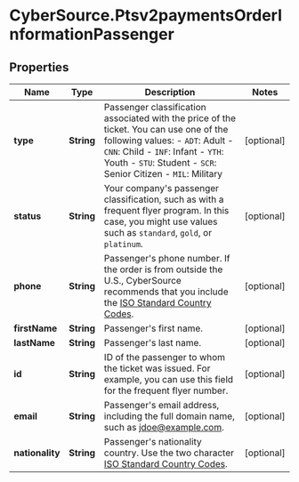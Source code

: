 # CyberSource.Ptsv2paymentsOrderInformationPassenger

## Properties
Name | Type | Description | Notes
------------ | ------------- | ------------- | -------------
**type** | **String** | Passenger classification associated with the price of the ticket. You can use one of the following values: - `ADT`: Adult - `CNN`: Child - `INF`: Infant - `YTH`: Youth - `STU`: Student - `SCR`: Senior Citizen - `MIL`: Military  | [optional] 
**status** | **String** | Your company's passenger classification, such as with a frequent flyer program. In this case, you might use values such as `standard`, `gold`, or `platinum`.  | [optional] 
**phone** | **String** | Passenger's phone number. If the order is from outside the U.S., CyberSource recommends that you include the [ISO Standard Country Codes](https://developer.cybersource.com/library/documentation/sbc/quickref/countries_alpha_list.pdf).  | [optional] 
**firstName** | **String** | Passenger's first name. | [optional] 
**lastName** | **String** | Passenger's last name. | [optional] 
**id** | **String** | ID of the passenger to whom the ticket was issued. For example, you can use this field for the frequent flyer number.  | [optional] 
**email** | **String** | Passenger's email address, including the full domain name, such as jdoe@example.com. | [optional] 
**nationality** | **String** | Passenger's nationality country. Use the two character [ISO Standard Country Codes](https://developer.cybersource.com/library/documentation/sbc/quickref/countries_alpha_list.pdf). | [optional] 



